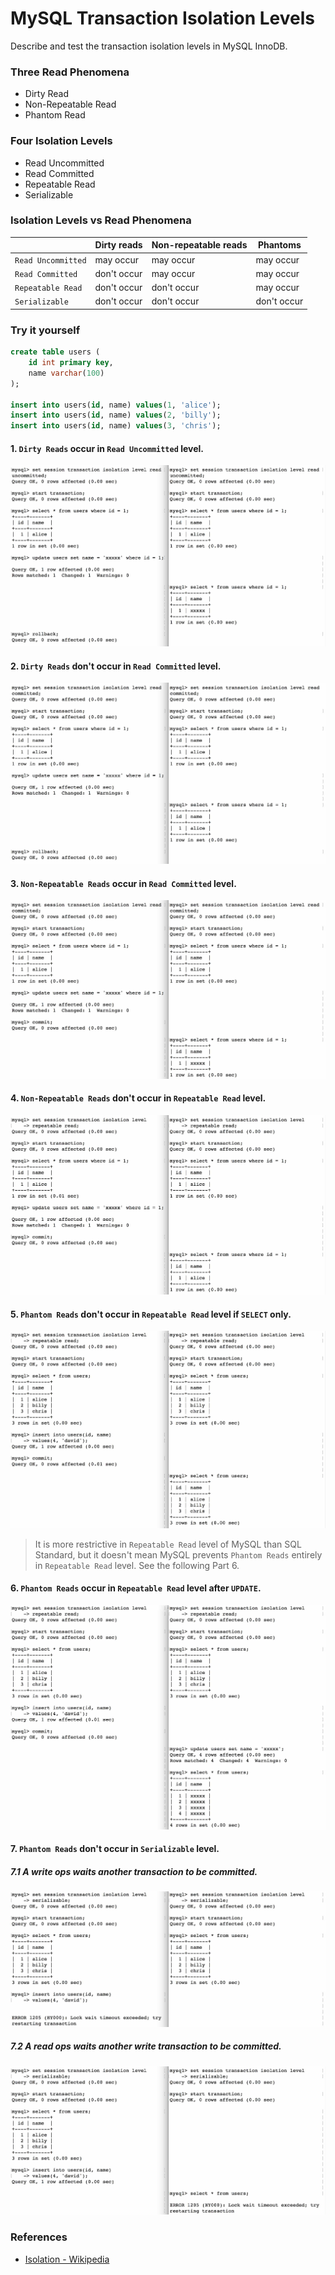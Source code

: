 # MySQL Transaction Isolation Levels

Describe and test the transaction isolation levels in MySQL InnoDB.

### Three Read Phenomena

- Dirty Read
- Non-Repeatable Read
- Phantom Read

### Four Isolation Levels

- Read Uncommitted
- Read Committed
- Repeatable Read
- Serializable

### Isolation Levels vs Read Phenomena

|                    | Dirty reads | Non-repeatable reads | Phantoms    |
| ------------------ | ----------- | -------------------- | ----------- |
| `Read Uncommitted` | may occur   | may occur            | may occur   |
| `Read Committed`   | don't occur | may occur            | may occur   |
| `Repeatable Read`  | don't occur | don't occur          | may occur   |
| `Serializable`     | don't occur | don't occur          | don't occur |

### Try it yourself

```sql
create table users (
    id int primary key,
    name varchar(100)
);

insert into users(id, name) values(1, 'alice');
insert into users(id, name) values(2, 'billy');
insert into users(id, name) values(3, 'chris');
```

#### 1. `Dirty Reads` occur in `Read Uncommitted` level.

![Dirty-Reads-occur-in-Read-Uncommitted-level](1-Dirty-Reads-occur-in-Read-Uncommitted-level.jpg?raw=true)

#### 2. `Dirty Reads` don't occur in `Read Committed` level.

![Dirty-Reads-dont-occur-in-Read-Committed-level](2-Dirty-Reads-dont-occur-in-Read-Committed-level.jpg?raw=true)

#### 3. `Non-Repeatable Reads` occur in `Read Committed` level.

![Non-Repeatable-Reads-occur-in-Read-Committed-level](3-Non-Repeatable-Reads-occur-in-Read-Committed-level.jpg?raw=true)

#### 4. `Non-Repeatable Reads` don't occur in `Repeatable Read` level.

![Non-Repeatable-Reads-dont-occur-in-Repeatable-Read-level](4-Non-Repeatable-Reads-dont-occur-in-Repeatable-Read-level.jpg?raw=true)

#### 5. `Phantom Reads` don't occur in `Repeatable Read` level if `SELECT` only.

![Phantom-Reads-dont-occur-in-Repeatable-Read-level-if-SELECT-only](5-Phantom-Reads-dont-occur-in-Repeatable-Read-level-if-SELECT-only.jpg?raw=true)

> It is more restrictive in `Repeatable Read` level of MySQL than SQL Standard, but it doesn't mean MySQL prevents `Phantom Reads` entirely in `Repeatable Read` level. See the following Part 6.

#### 6. `Phantom Reads` occur in `Repeatable Read` level after `UPDATE`.

![Phantom-Reads-occur-in-Repeatable-Read-level-after-UPDATE](6-Phantom-Reads-occur-in-Repeatable-Read-level-after-UPDATE.jpg?raw=true)

#### 7. `Phantom Reads` don't occur in `Serializable` level.

##### 7.1 A write ops waits another transaction to be committed.

![Phantom-Reads-dont-occur-in-Serializable-level-1](7-Phantom-Reads-dont-occur-in-Serializable-level-1.jpg?raw=true)

##### 7.2 A read ops waits another write transaction to be committed.

![Phantom-Reads-dont-occur-in-Serializable-level-2](7-Phantom-Reads-dont-occur-in-Serializable-level-2.jpg?raw=true)


### References
- [Isolation - Wikipedia](https://en.wikipedia.org/wiki/Isolation_(database_systems))